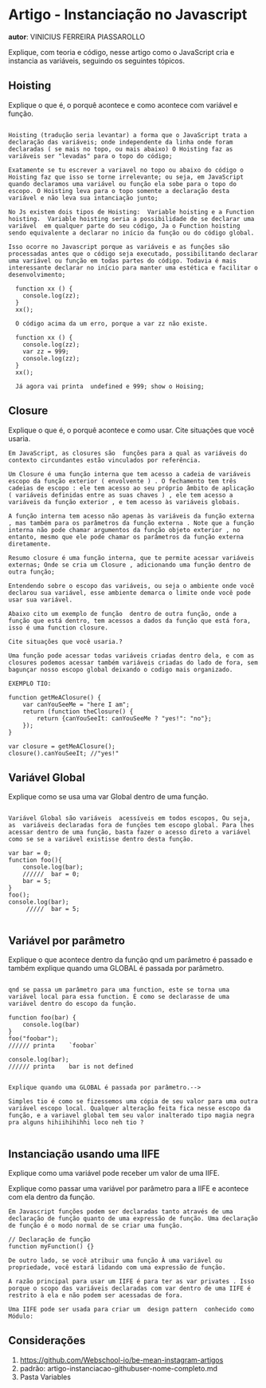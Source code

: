 # Artigo - Instanciação no Javascript
 
**autor**: VINICIUS FERREIRA PIASSAROLLO


Explique, com teoria e código, nesse artigo como o JavaScript cria e instancia as variáveis, seguindo os seguintes tópicos.


## Hoisting


Explique o que é, o porquê acontece e como acontece com variável e função.



```

Hoisting (tradução seria levantar) a forma que o JavaScript trata a declaração das variáveis; onde independente da linha onde foram declaradas ( se mais no topo, ou mais abaixo) O Hoisting faz as variáveis ser "levadas" para o topo do código;

Exatamente se tu escrever a variavel no topo ou abaixo do código o Hoisting faz que isso se torne irrelevante; ou seja, em JavaScript quando declaramos uma variável ou função ela sobe para o topo do escopo. O Hoisting leva para o topo somente a declaração desta variável e não leva sua intanciação junto;

No Js existem dois tipos de Hoisting:  Variable hoisting e a Function hoisting.  Variable hoisting seria a possibilidade de se declarar uma variável  em qualquer parte do seu código, Ja o Function hoisting sendo equivalente a declarar no início da função ou do código global.

Isso ocorre no Javascript porque as variáveis e as funções são processadas antes que o código seja executado, possibilitando declarar uma variável ou função em todas partes do código. Todavia é mais interessante declarar no início para manter uma estética e facilitar o desenvolvimento;

  function xx () {
    console.log(zz);
  }
  xx();

  O código acima da um erro, porque a var zz não existe.

  function xx () {
    console.log(zz);
    var zz = 999;
    console.log(zz);
  }
  xx(); 

  Já agora vai printa  undefined e 999; show o Hoising;

```



## Closure


Explique o que é, o porquê acontece e como usar. 
Cite situações que você usaria.



```
Em JavaScript, as closures são  funções para a qual as variáveis ​​do contexto circundantes estão vinculados por referência.

Um Closure é uma função interna que tem acesso a cadeia de variáveis ​​escopo da função exterior ( envolvente ) . O fechamento tem três cadeias de escopo : ele tem acesso ao seu próprio âmbito de aplicação ( variáveis ​​definidas entre as suas chaves ) , ele tem acesso a variáveis ​​da função exterior , e tem acesso às variáveis ​​globais.

A função interna tem acesso não apenas às variáveis ​​da função externa , mas também para os parâmetros da função externa . Note que a função interna não pode chamar argumentos da função objeto exterior , no entanto, mesmo que ele pode chamar os parâmetros da função externa diretamente.

Resumo closure é uma função interna, que te permite acessar variáveis externas; Onde se cria um Closure , adicionando uma função dentro de outra função;

Entendendo sobre o escopo das variáveis, ou seja o ambiente onde você declarou sua variável, esse ambiente demarca o limite onde você pode usar sua variável.

Abaixo cito um exemplo de função  dentro de outra função, onde a função que está dentro, tem acessos a dados da função que está fora, isso é uma function closure.

Cite situações que você usaria.? 

Uma função pode acessar todas variáveis criadas dentro dela, e com as closures podemos acessar também variáveis criadas do lado de fora, sem bagunçar nosso escopo global deixando o codigo mais organizado.

EXEMPLO TIO:

function getMeAClosure() {
    var canYouSeeMe = "here I am";
    return (function theClosure() {
        return {canYouSeeIt: canYouSeeMe ? "yes!": "no"}; 
    });
}
 
var closure = getMeAClosure();
closure().canYouSeeIt; //"yes!"

```



## Variável Global

Explique como se usa uma var Global dentro de uma função.


```

Variável Global são variáveis  acessíveis em todos escopos, Ou seja, as  variáveis declaradas fora de funções tem escopo global. Para lhes acessar dentro de uma função, basta fazer o acesso direto a variável como se se a variável existisse dentro desta função.

var bar = 0;
function foo(){
    console.log(bar);
    //////  bar = 0;
    bar = 5;
}
foo();
console.log(bar);
     /////  bar = 5;


```







## Variável por parâmetro

Explique o que acontece dentro da função qnd um parâmetro é passado e também explique quando uma GLOBAL é passada por parâmetro.

```

qnd se passa um parâmetro para uma function, este se torna uma variável local para essa function. É como se declarasse de uma variável dentro do escopo da função.

function foo(bar) {
    console.log(bar)
}
foo("foobar");
////// printa    `foobar`

console.log(bar);
////// printa    bar is not defined


Explique quando uma GLOBAL é passada por parâmetro.-->

Simples tio é como se fizessemos uma cópia de seu valor para uma outra variável escopo local. Qualquer alteração feita fica nesse escopo da função, e a variavel global tem seu valor inalterado tipo magia negra pra alguns hihiihihihhi loco neh tio ?


```

## Instanciação usando uma IIFE

Explique como uma variável pode receber um valor de uma IIFE.

Explique como passar uma variável por parâmetro para a IIFE e acontece com ela dentro da função.

```
Em Javascript funções podem ser declaradas tanto através de uma declaração de função quanto de uma expressão de função. Uma declaração de função é o modo normal de se criar uma função.

// Declaração de função
function myFunction() {}

De outro lado, se você atribuir uma função À uma variável ou propriedade, você estará lidando com uma expressão de função.

A razão principal para usar um IIFE é para ter as var privates . Isso porque o scopo das variáveis declaradas com var dentro de uma IIFE é restrito à ela e não podem ser acessadas de fora.

Uma IIFE pode ser usada para criar um  design pattern  conhecido como Módulo:

```

## Considerações 
1. https://github.com/Webschool-io/be-mean-instagram-artigos
2. padrão: artigo-instanciacao-githubuser-nome-completo.md
3. Pasta Variables

